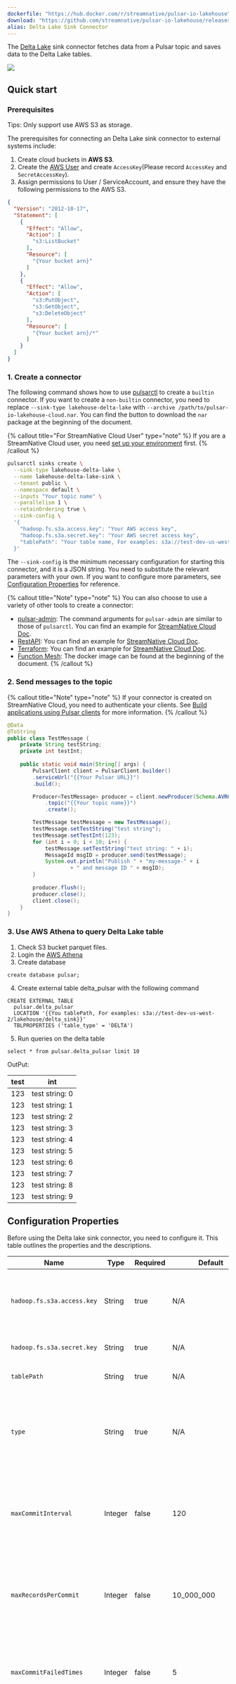 ```yaml
---
dockerfile: "https://hub.docker.com/r/streamnative/pulsar-io-lakehouse"
download: "https://github.com/streamnative/pulsar-io-lakehouse/releases"
alias: Delta Lake Sink Connector
---
```


The [Delta Lake](https://delta.io/) sink connector fetches data from a Pulsar topic and saves data to the Delta Lake tables.

![](/docs/lakehouse-sink.png)

## Quick start

### Prerequisites

Tips: Only support use AWS S3 as storage.

The prerequisites for connecting an Delta Lake sink connector to external systems include:

1. Create cloud buckets in **AWS S3**.
2. Create the [AWS User](https://docs.aws.amazon.com/IAM/latest/UserGuide/id_users_create.html) and create `AccessKey`(Please record `AccessKey` and `SecretAccessKey`).
3. Assign permissions to User / ServiceAccount, and ensure they have the following permissions to the AWS S3.

```json
{
  "Version": "2012-10-17",
  "Statement": [
    {
      "Effect": "Allow",
      "Action": [
        "s3:ListBucket"
      ],
      "Resource": [
        "{Your bucket arn}"
      ]
    },
    {
      "Effect": "Allow",
      "Action": [
        "s3:PutObject",
        "s3:GetObject",
        "s3:DeleteObject"
      ],
      "Resource": [
        "{Your bucket arn}/*"
      ]
    }
  ]
}
```

### 1. Create a connector

The following command shows how to use [pulsarctl](https://github.com/streamnative/pulsarctl) to create a `builtin` connector. If you want to create a `non-builtin` connector,
you need to replace `--sink-type lakehouse-delta-lake` with `--archive /path/to/pulsar-io-lakehouse-cloud.nar`. You can find the button to download the `nar` package at the beginning of the document.

{% callout title="For StreamNative Cloud User" type="note" %}
If you are a StreamNative Cloud user, you need [set up your environment](https://docs.streamnative.io/docs/connector-setup) first.
{% /callout %}

```bash
pulsarctl sinks create \
  --sink-type lakehouse-delta-lake \
  --name lakehouse-delta-lake-sink \
  --tenant public \
  --namespace default \
  --inputs "Your topic name" \
  --parallelism 1 \
  --retainOrdering true \
  --sink-config \
  '{
    "hadoop.fs.s3a.access.key": "Your AWS access key", 
    "hadoop.fs.s3a.secret.key": "Your AWS secret access key",
    "tablePath": "Your table name, For examples: s3a://test-dev-us-west-2/lakehouse/delta_sink"
  }'
```

The `--sink-config` is the minimum necessary configuration for starting this connector, and it is a JSON string. You need to substitute the relevant parameters with your own.
If you want to configure more parameters, see [Configuration Properties](#configuration-properties) for reference.

{% callout title="Note" type="note" %}
You can also choose to use a variety of other tools to create a connector:
- [pulsar-admin](https://pulsar.apache.org/docs/3.1.x/io-use/): The command arguments for `pulsar-admin` are similar to those of `pulsarctl`. You can find an example for [StreamNative Cloud Doc](https://docs.streamnative.io/docs/connector-create#create-a-built-in-connector ).
- [RestAPI](https://pulsar.apache.org/sink-rest-api/?version=3.1.1): You can find an example for [StreamNative Cloud Doc](https://docs.streamnative.io/docs/connector-create#create-a-built-in-connector).
- [Terraform](https://github.com/hashicorp/terraform): You can find an example for [StreamNative Cloud Doc](https://docs.streamnative.io/docs/connector-create#create-a-built-in-connector).
- [Function Mesh](https://functionmesh.io/docs/connectors/run-connector): The docker image can be found at the beginning of the document.
  {% /callout %}

### 2. Send messages to the topic

{% callout title="Note" type="note" %}
If your connector is created on StreamNative Cloud, you need to authenticate your clients. See [Build applications using Pulsar clients](https://docs.streamnative.io/docs/qs-connect#jumpstart-for-beginners) for more information.
{% /callout %}

``` java
@Data
@ToString
public class TestMessage {
    private String testString;
    private int testInt;
 
    public static void main(String[] args) {
        PulsarClient client = PulsarClient.builder()
        .serviceUrl("{{Your Pulsar URL}}")
        .build();

        Producer<TestMessage> producer = client.newProducer(Schema.AVRO(TestMessage.class))
            .topic("{{Your topic name}}")
            .create();

        TestMessage testMessage = new TestMessage();
        testMessage.setTestString("test string");
        testMessage.setTestInt(123);
        for (int i = 0; i < 10; i++) {
            testMessage.setTestString("test string: " + i);
            MessageId msgID = producer.send(testMessage);
            System.out.println("Publish " + "my-message-" + i
                    + " and message ID " + msgID);
        }
        
        producer.flush();
        producer.close();
        client.close();  
    }
}
```

### 3. Use AWS Athena to query Delta Lake table
1. Check S3 bucket parquet files.
2. Login the [AWS Athena](https://aws.amazon.com/athena/)
3. Create database
```shell
create database pulsar;
```
4. Create external table delta_pulsar with the following command
```shell
CREATE EXTERNAL TABLE
  pulsar.delta_pulsar
  LOCATION '{{You tablePath, For examples: s3a://test-dev-us-west-2/lakehouse/delta_sink}}'
  TBLPROPERTIES ('table_type' = 'DELTA')
```
5. Run queries on the delta table
```shell
select * from pulsar.delta_pulsar limit 10
```
OutPut:

| test | int            |
|------|----------------|
| 123  | test string: 0 |
| 123  | test string: 1 |
| 123  | test string: 2 |
| 123  | test string: 3 |
| 123  | test string: 4 |
| 123  | test string: 5 |
| 123  | test string: 6 |
| 123  | test string: 7 |
| 123  | test string: 8 |
| 123  | test string: 9 |

## Configuration Properties

Before using the Delta lake sink connector, you need to configure it. This table outlines the properties and the
descriptions.

| Name                       | Type         | Required | Default                     | Description                                                                                                  |
|----------------------------|--------------|----------|-----------------------------|--------------------------------------------------------------------------------------------------------------|
| `hadoop.fs.s3a.access.key` | String       | true     | N/A                         | The AWS S3 access key ID. It requires permission to write objects.                                           |
| `hadoop.fs.s3a.secret.key` | String       | true     | N/A                         | The AWS S3 secret access key.                                                                                |
| `tablePath`                | String       | true     | N/A                         | The path of the Delta table.                                                                                 |
| `type`                     | String       | true     | N/A                         | The type of the Lakehouse source connector. Available values: `hudi`, `iceberg`, and `delta`.                |
| `maxCommitInterval`        | Integer      | false    | 120                         | The maximum flush interval (in units of seconds) for each batch. By default, it is set to 120s.              |
| `maxRecordsPerCommit`      | Integer      | false    | 10_000_000                  | The maximum number of records for each batch to commit. By default, it is set to `10_000_000`.               |
| `maxCommitFailedTimes`     | Integer      | false    | 5                           | The maximum commit failure times until failing the process. By default, it is set to `5`.                    |
| `sinkConnectorQueueSize`   | Integer      | false    | 10_000                      | The maximum queue size of the Lakehouse sink connector to buffer records before writing to Lakehouse tables. |
| `partitionColumns`         | List<String> | false    | Collections.emptyList()     | The partition columns for Lakehouse tables.                                                                  |
| `compression`              | String       | false    | SNAPPY                      | The compression type of the Delta Parquet file. compression type. By default, it is set to `SNAPPY`.         |
| `deltaFileType`            | String       | false    | parquet                     | The type of the Delta file. By default, it is set to `parquet`.                                              |
| `appId`                    | String       | false    | pulsar-delta-sink-connector | The Delta APP ID. By default, it is set to `pulsar-delta-sink-connector`.                                    |

> For details about this connector's advanced features and configurations, see [Advanced features](#advanced-features).

## Advanced features

### Data format types

The Lakehouse sink connector provides multiple output format options, including Avro and Parquet. The default format is Parquet.
With the current implementation, there are some limitations for different formats:

This table lists the Pulsar Schema types supported by the writers.

| Pulsar Schema    | Writer: Avro | Writer: Parquet |
|------------------|--------------|-----------------|
| Primitive        | ✗            | ✗               |
| Avro             | ✔            | ✔               |
| Json             | ✔            | ✔               |
| Protobuf *       | ✗            | ✗               |
| ProtobufNative * | ✗            | ✗               |

> *: The Protobuf schema is based on the Avro schema. It uses Avro as an intermediate format, so it may not provide the best effort conversion.
>
> *: The ProtobufNative record holds the Protobuf descriptor and the message. When writing to Avro format, the connector uses [avro-protobuf](https://github.com/apache/avro/tree/master/lang/java/protobuf) to do the conversion.

